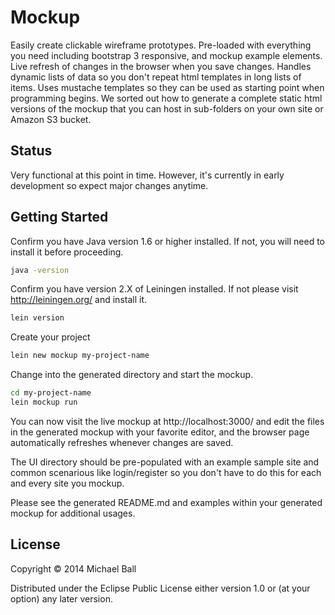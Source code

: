 # Mockup

Easily create clickable wireframe prototypes. Pre-loaded with everything you need including bootstrap 3 responsive, and mockup example elements. Live refresh of changes in the browser when you save changes. Handles dynamic lists of data so you don't repeat html templates in long lists of items. Uses mustache templates so they can be used as starting point when programming begins. We sorted out how to generate a complete static html versions of the mockup that you can host in sub-folders on your own site or Amazon S3 bucket.


## Status

Very functional at this point in time. However, it's currently in early development so expect major changes anytime. 



## Getting Started

Confirm you have Java version 1.6 or higher installed. If not, you will need to install it before proceeding.
```bash
java -version
```

Confirm you have version 2.X of Leiningen installed. If not please visit http://leiningen.org/ and install it.
```bash
lein version
```

Create your project
```bash
lein new mockup my-project-name
```

Change into the generated directory and start the mockup.
```bash
cd my-project-name
lein mockup run
```

You can now visit the live mockup at http://localhost:3000/ and edit the files in the generated mockup with your favorite editor, and the browser page automatically refreshes whenever changes are saved.  

The UI directory should be pre-populated with an example sample site and common scenarious like login/register so you don't have to do this for each and every site you mockup.

Please see the generated README.md and examples within your generated mockup for additional usages.





## License

Copyright © 2014 Michael Ball

Distributed under the Eclipse Public License either version 1.0 or (at
your option) any later version.
